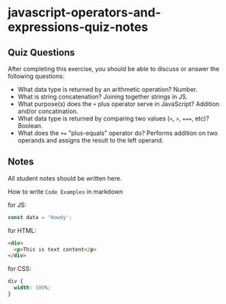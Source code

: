 # javascript-operators-and-expressions-quiz-notes

## Quiz Questions

After completing this exercise, you should be able to discuss or answer the following questions:

- What data type is returned by an arithmetic operation?
  Number.
- What is string concatenation?
  Joining together strings in JS.
- What purpose(s) does the `+` plus operator serve in JavaScript?
  Addition and/or concatination.
- What data type is returned by comparing two values (`<`, `>`, `===`, etc)?
  Boolean.
- What does the `+=` "plus-equals" operator do?
  Performs addition on two operands and assigns the result to the left operand.

## Notes

All student notes should be written here.

How to write `Code Examples` in markdown

for JS:

```javascript
const data = 'Howdy';
```

for HTML:

```html
<div>
  <p>This is text content</p>
</div>
```

for CSS:

```css
div {
  width: 100%;
}
```
